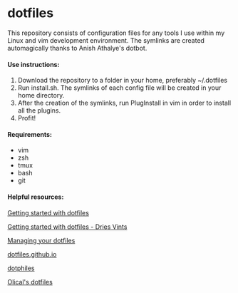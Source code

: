 # dotfiles 

This repository consists of configuration files for any tools I use within my Linux and vim development environment. The symlinks are created automagically thanks to Anish Athalye's dotbot.

#### Use instructions:
1. Download the repository to a folder in your home, preferably ~/.dotfiles
2. Run install.sh. The symlinks of each config file will be created in your home directory. 
3. After the creation of the symlinks, run PlugInstall in vim in order to install all the plugins.
4. Profit!

#### Requirements:

- vim
- zsh
- tmux
- bash
- git

#### Helpful resources:

[Getting started with dotfiles](https://medium.com/@webprolific/getting-started-with-dotfiles-43c3602fd789#.jlumd7l3h)

[Getting started with dotfiles - Dries Vints](https://driesvints.com/blog/getting-started-with-dotfiles/)

[Managing your dotfiles](http://www.anishathalye.com/2014/08/03/managing-your-dotfiles/)

[dotfiles.github.io](http://dotfiles.github.io/)

[dotphiles](https://github.com/dotphiles/dotphiles)

[Olical's dotfiles](https://github.com/Olical)



